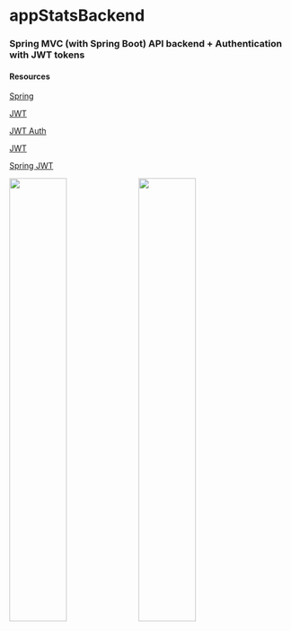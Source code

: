 # appStatsBackend

### Spring MVC (with Spring Boot) API backend + Authentication with JWT tokens ###

#### Resources

[Spring](https://www.youtube.com/watch?v=Ke7Tr4RgRTs)

[JWT](https://medium.com/vandium-software/5-easy-steps-to-understanding-json-web-tokens-jwt-1164c0adfcec)

[JWT Auth](https://auth0.com/blog/implementing-jwt-authentication-on-spring-boot/)

[JWT](https://www.toptal.com/java/rest-security-with-jwt-spring-security-and-java)

[Spring JWT](https://medium.com/@nydiarra/secure-a-spring-boot-rest-api-with-json-web-token-reference-to-angular-integration-e57a25806c50)


<img src="https://amedeobaragiola.me/static/springl.png" width="45%" height="45%" align="left">
<img src="https://amedeobaragiola.me/static/jwt.jpg" width="45%" height="45%" align="left">
